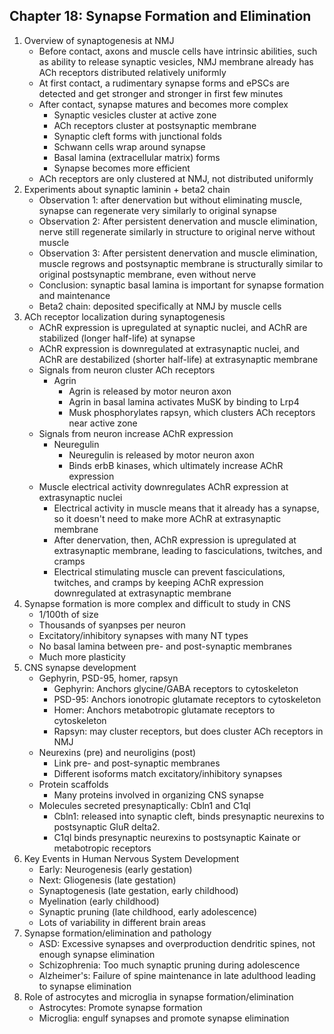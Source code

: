 
## Chapter 18: Synapse Formation and Elimination

1. Overview of synaptogenesis at NMJ
    - Before contact, axons and muscle cells have intrinsic abilities, such as ability to release synaptic vesicles, NMJ membrane already has ACh receptors distributed relatively uniformly
    - At first contact, a rudimentary synapse forms and ePSCs are detected and get stronger and stronger in first few minutes
    - After contact, synapse matures and becomes more complex
        - Synaptic vesicles cluster at active zone
        - ACh receptors cluster at postsynaptic membrane
        - Synaptic cleft forms with junctional folds
        - Schwann cells wrap around synapse
        - Basal lamina (extracellular matrix) forms
        - Synapse becomes more efficient
    - ACh receptors are only clustered at NMJ, not distributed uniformly
2. Experiments about synaptic laminin + beta2 chain
    - Observation 1: after denervation but without eliminating muscle, synapse can regenerate very similarly to original synapse
    - Observation 2: After persistent denervation and muscle elimination, nerve still regenerate similarly in structure to original nerve without muscle
    - Observation 3: After persistent denervation and muscle elimination, muscle regrows and postsynaptic membrane is structurally similar to original postsynaptic membrane, even without nerve
    - Conclusion: synaptic basal lamina is important for synapse formation and maintenance
    - Beta2 chain: deposited specifically at NMJ by muscle cells
3. ACh receptor localization during synaptogenesis
    - AChR expression is upregulated at synaptic nuclei, and AChR are stabilized (longer half-life) at synapse
    - AChR expression is downregulated at extrasynaptic nuclei, and AChR are destabilized (shorter half-life) at extrasynaptic membrane
    - Signals from neuron cluster ACh receptors
        - Agrin
            - Agrin is released by motor neuron axon
            - Agrin in basal lamina activates MuSK by binding to Lrp4
            - Musk phosphorylates rapsyn, which clusters ACh receptors near active zone
    - Signals from neuron increase AChR expression
        - Neuregulin
            - Neuregulin is released by motor neuron axon
            - Binds erbB kinases, which ultimately increase AChR expression
    - Muscle electrical activity downregulates AChR expression at extrasynaptic nuclei
        - Electrical activity in muscle means that it already has a synapse, so it doesn't need to make more AChR at extrasynaptic membrane
        - After denervation, then, AChR expression is upregulated at extrasynaptic membrane, leading to fasciculations, twitches, and cramps
        - Electrical stimulating muscle can prevent fasciculations, twitches, and cramps by keeping AChR expression downregulated at extrasynaptic membrane
5. Synapse formation is more complex and difficult to study in CNS
    - 1/100th of size
    - Thousands of syanpses per neuron
    - Excitatory/inhibitory synapses with many NT types
    - No basal lamina between pre- and post-synaptic membranes
    - Much more plasticity
6. CNS synapse development
    - Gephyrin, PSD-95, homer, rapsyn
        - Gephyrin: Anchors glycine/GABA receptors to cytoskeleton
        - PSD-95: Anchors ionotropic glutamate receptors to cytoskeleton
        - Homer: Anchors metabotropic glutamate receptors to cytoskeleton
        - Rapsyn: may cluster receptors, but does cluster ACh receptors in NMJ
    - Neurexins (pre) and neuroligins (post)
        - Link pre- and post-synaptic membranes
        - Different isoforms match excitatory/inhibitory synapses
    - Protein scaffolds
        - Many proteins involved in organizing CNS synapse
    - Molecules secreted presynaptically: Cbln1 and C1ql
        - Cbln1: released into synaptic cleft, binds presynaptic neurexins to postsynaptic GluR delta2.
        - C1ql binds presynaptic neurexins to postsynaptic Kainate or metabotropic receptors
7. Key Events in Human Nervous System Development
    - Early: Neurogenesis (early gestation)
    - Next: Gliogenesis (late gestation)
    - Synaptogenesis (late gestation, early childhood)
    - Myelination (early childhood)
    - Synaptic pruning (late childhood, early adolescence)
    - Lots of variability in different brain areas
8. Synapse formation/elimination and pathology
    - ASD: Excessive synapses and overproduction dendritic spines, not enough synapse elimination
    - Schizophrenia: Too much synaptic pruning during adolescence
    - Alzheimer's: Failure of spine maintenance in late adulthood leading to synapse elimination
9. Role of astrocytes and microglia in synapse formation/elimination
    - Astrocytes: Promote synapse formation
    - Microglia: engulf synapses and promote synapse elimination